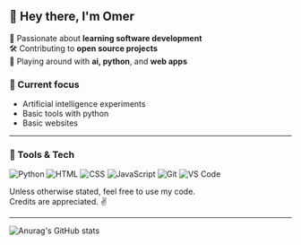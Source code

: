 ## 👋 Hey there, I'm Omer

🎯 Passionate about **learning software development**  
🛠️ Contributing to **open source projects**  
🤖 Playing around with **ai, python**, and **web apps**

### 🧠 Current focus
- Artificial intelligence experiments  
- Basic tools with python
- Basic websites

---

### 🔧 Tools & Tech

![Python](https://img.shields.io/badge/-Python-3776AB?style=flat-square&logo=python&logoColor=white)
![HTML](https://img.shields.io/badge/-HTML5-E34F26?style=flat-square&logo=html5&logoColor=white)
![CSS](https://img.shields.io/badge/-CSS3-1572B6?style=flat-square&logo=css3)
![JavaScript](https://img.shields.io/badge/-JavaScript-F7DF1E?style=flat-square&logo=javascript&logoColor=black)
![Git](https://img.shields.io/badge/-Git-F05032?style=flat-square&logo=git&logoColor=white)
![VS Code](https://img.shields.io/badge/-VSCode-007ACC?style=flat-square&logo=visual-studio-code&logoColor=white)



Unless otherwise stated, feel free to use my code.  
Credits are appreciated. ✌️

---

![Anurag's GitHub stats](https://github-readme-stats.vercel.app/api?username=omerdynasty&show_icons=true&theme=radical)
